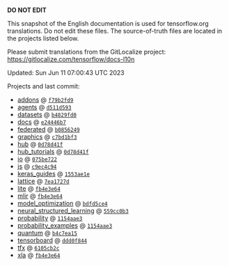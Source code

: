 __DO NOT EDIT__

This snapshot of the English documentation is used for tensorflow.org
translations. Do not edit these files. The source-of-truth files are located in
the projects listed below.

Please submit translations from the GitLocalize project: https://gitlocalize.com/tensorflow/docs-l10n

Updated: Sun Jun 11 07:00:43 UTC 2023

Projects and last commit:

- [addons](https://github.com/tensorflow/addons/tree/master/docs) @ <a href='https://github.com/tensorflow/addons/commit/f79b2fd93752705903583719002f7428a6d14536'><code>f79b2fd9</code></a>
- [agents](https://github.com/tensorflow/agents/tree/master/docs) @ <a href='https://github.com/tensorflow/agents/commit/d511d593b6fae838cd69fea83df640e4001ef2a6'><code>d511d593</code></a>
- [datasets](https://github.com/tensorflow/datasets/tree/master/docs) @ <a href='https://github.com/tensorflow/datasets/commit/b4829fd054ce27afc5841db5ea2b0fb9ff348c3a'><code>b4829fd0</code></a>
- [docs](https://github.com/tensorflow/docs/tree/master/site/en) @ <a href='https://github.com/tensorflow/docs/commit/e24446b758940871677d6a40cd1fa0f4724194da'><code>e24446b7</code></a>
- [federated](https://github.com/tensorflow/federated/tree/main/docs) @ <a href='https://github.com/tensorflow/federated/commit/b0856249698613738c66aa11b469f73eb0a0ae5b'><code>b0856249</code></a>
- [graphics](https://github.com/tensorflow/graphics/tree/master/tensorflow_graphics/g3doc) @ <a href='https://github.com/tensorflow/graphics/commit/c7bd1bf35afb9f20c73404773d3ad9c989f947b0'><code>c7bd1bf3</code></a>
- [hub](https://github.com/tensorflow/hub/tree/master/docs) @ <a href='https://github.com/tensorflow/hub/commit/0d78d41f111dcd5b6f770d376088aaf60dedc29c'><code>0d78d41f</code></a>
- [hub_tutorials](https://github.com/tensorflow/hub/tree/master/examples/colab) @ <a href='https://github.com/tensorflow/hub/commit/0d78d41f111dcd5b6f770d376088aaf60dedc29c'><code>0d78d41f</code></a>
- [io](https://github.com/tensorflow/io/tree/master/docs) @ <a href='https://github.com/tensorflow/io/commit/075be7222dfd234c902aeb31e2e0a44a8db49c00'><code>075be722</code></a>
- [js](https://github.com/tensorflow/tfjs-website/tree/master/docs) @ <a href='https://github.com/tensorflow/tfjs-website/commit/c9ec4c94197b126f8855dd8493e5c5f3ae9e82f4'><code>c9ec4c94</code></a>
- [keras_guides](https://github.com/tensorflow/docs/tree/snapshot-keras/site/en/guide/keras) @ <a href='https://github.com/tensorflow/docs/commit/1553ae1e4a149be71703e2ee60173b3d1e0e8c00'><code>1553ae1e</code></a>
- [lattice](https://github.com/tensorflow/lattice/tree/master/docs) @ <a href='https://github.com/tensorflow/lattice/commit/7ea1727de1e0309eb324296bc445e0bf5c5c6d74'><code>7ea1727d</code></a>
- [lite](https://github.com/tensorflow/tensorflow/tree/master/tensorflow/lite/g3doc) @ <a href='https://github.com/tensorflow/tensorflow/commit/fb4e3e645ec42379d6800af3026527f745df27fa'><code>fb4e3e64</code></a>
- [mlir](https://github.com/tensorflow/tensorflow/tree/master/tensorflow/compiler/mlir/g3doc) @ <a href='https://github.com/tensorflow/tensorflow/commit/fb4e3e645ec42379d6800af3026527f745df27fa'><code>fb4e3e64</code></a>
- [model_optimization](https://github.com/tensorflow/model-optimization/tree/master/tensorflow_model_optimization/g3doc) @ <a href='https://github.com/tensorflow/model-optimization/commit/bdfd5ce4e30072f2da5798375974af640789780b'><code>bdfd5ce4</code></a>
- [neural_structured_learning](https://github.com/tensorflow/neural-structured-learning/tree/master/g3doc) @ <a href='https://github.com/tensorflow/neural-structured-learning/commit/559cc0b39fec933cbd1e7fff9d457ce07733a044'><code>559cc0b3</code></a>
- [probability](https://github.com/tensorflow/probability/tree/main/tensorflow_probability/g3doc) @ <a href='https://github.com/tensorflow/probability/commit/1154aae3b1f5a5f31489eaeaf78803efc58a5b7f'><code>1154aae3</code></a>
- [probability_examples](https://github.com/tensorflow/probability/tree/main/tensorflow_probability/examples/jupyter_notebooks) @ <a href='https://github.com/tensorflow/probability/commit/1154aae3b1f5a5f31489eaeaf78803efc58a5b7f'><code>1154aae3</code></a>
- [quantum](https://github.com/tensorflow/quantum/tree/master/docs) @ <a href='https://github.com/tensorflow/quantum/commit/b4c7ea151275cb75bd75e5c2d35f36abf8679fd8'><code>b4c7ea15</code></a>
- [tensorboard](https://github.com/tensorflow/tensorboard/tree/master/docs) @ <a href='https://github.com/tensorflow/tensorboard/commit/ddd0f8441ab3999590ef96301c08c5cdde9b4706'><code>ddd0f844</code></a>
- [tfx](https://github.com/tensorflow/tfx/tree/master/docs) @ <a href='https://github.com/tensorflow/tfx/commit/6105cb2ceed160cb157a29dbd6de2bfdab41b12d'><code>6105cb2c</code></a>
- [xla](https://github.com/tensorflow/tensorflow/tree/master/tensorflow/compiler/xla/g3doc) @ <a href='https://github.com/tensorflow/tensorflow/commit/fb4e3e645ec42379d6800af3026527f745df27fa'><code>fb4e3e64</code></a>

